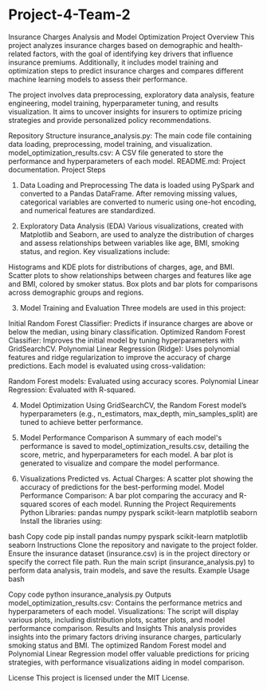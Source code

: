 # Project-4-Team-2

Insurance Charges Analysis and Model Optimization
Project Overview
This project analyzes insurance charges based on demographic and health-related factors, with the goal of identifying key drivers that influence insurance premiums. Additionally, it includes model training and optimization steps to predict insurance charges and compares different machine learning models to assess their performance.

The project involves data preprocessing, exploratory data analysis, feature engineering, model training, hyperparameter tuning, and results visualization. It aims to uncover insights for insurers to optimize pricing strategies and provide personalized policy recommendations.

Repository Structure
insurance_analysis.py: The main code file containing data loading, preprocessing, model training, and visualization.
model_optimization_results.csv: A CSV file generated to store the performance and hyperparameters of each model.
README.md: Project documentation.
Project Steps

1. Data Loading and Preprocessing
The data is loaded using PySpark and converted to a Pandas DataFrame. After removing missing values, categorical variables are converted to numeric using one-hot encoding, and numerical features are standardized.

2. Exploratory Data Analysis (EDA)
Various visualizations, created with Matplotlib and Seaborn, are used to analyze the distribution of charges and assess relationships between variables like age, BMI, smoking status, and region. Key visualizations include:

Histograms and KDE plots for distributions of charges, age, and BMI.
Scatter plots to show relationships between charges and features like age and BMI, colored by smoker status.
Box plots and bar plots for comparisons across demographic groups and regions.

3. Model Training and Evaluation
Three models are used in this project:

Initial Random Forest Classifier: Predicts if insurance charges are above or below the median, using binary classification.
Optimized Random Forest Classifier: Improves the initial model by tuning hyperparameters with GridSearchCV.
Polynomial Linear Regression (Ridge): Uses polynomial features and ridge regularization to improve the accuracy of charge predictions.
Each model is evaluated using cross-validation:

Random Forest models: Evaluated using accuracy scores.
Polynomial Linear Regression: Evaluated with R-squared.

4. Model Optimization
Using GridSearchCV, the Random Forest model’s hyperparameters (e.g., n_estimators, max_depth, min_samples_split) are tuned to achieve better performance.

5. Model Performance Comparison
A summary of each model's performance is saved to model_optimization_results.csv, detailing the score, metric, and hyperparameters for each model. A bar plot is generated to visualize and compare the model performance.

6. Visualizations
Predicted vs. Actual Charges: A scatter plot showing the accuracy of predictions for the best-performing model.
Model Performance Comparison: A bar plot comparing the accuracy and R-squared scores of each model.
Running the Project
Requirements
Python Libraries:
pandas
numpy
pyspark
scikit-learn
matplotlib
seaborn
Install the libraries using:

bash
Copy code
pip install pandas numpy pyspark scikit-learn matplotlib seaborn
Instructions
Clone the repository and navigate to the project folder.
Ensure the insurance dataset (insurance.csv) is in the project directory or specify the correct file path.
Run the main script (insurance_analysis.py) to perform data analysis, train models, and save the results.
Example Usage
bash

Copy code
python insurance_analysis.py
Outputs
model_optimization_results.csv: Contains the performance metrics and hyperparameters of each model.
Visualizations: The script will display various plots, including distribution plots, scatter plots, and model performance comparison.
Results and Insights
This analysis provides insights into the primary factors driving insurance charges, particularly smoking status and BMI. The optimized Random Forest model and Polynomial Linear Regression model offer valuable predictions for pricing strategies, with performance visualizations aiding in model comparison.

License
This project is licensed under the MIT License.